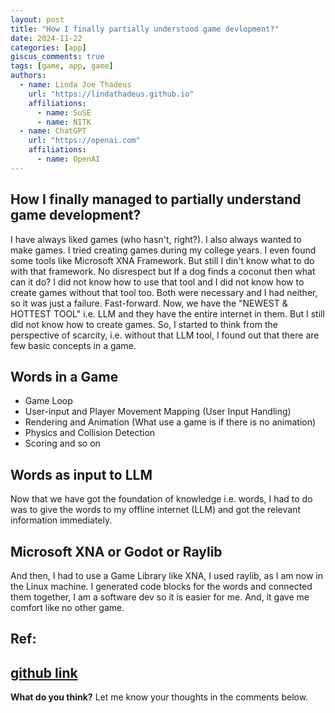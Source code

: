 ```yaml
---
layout: post
title: "How I finally partially understood game devlopment?"
date: 2024-11-22
categories: [app]
giscus_comments: true
tags: [game, app, game]
authors:
  - name: Linda Joe Thadeus
    url: "https://lindathadeus.github.io"
    affiliations:
      - name: SuSE
      - name: NITK
  - name: ChatGPT
    url: "https://openai.com"
    affiliations:
      - name: OpenAI
---
```


## How I finally managed to partially understand game development?

I have always liked games (who hasn't, right?). I also always wanted to make games. I tried creating games during my college years. I even found some tools like Microsoft XNA Framework. But still I din't know what to do with that framework. No disrespect but If a dog finds a coconut then what can it do? I did not know how to use that tool and I did not know how to create games without that tool too. Both were necessary and I had neither, so it was just a failure. Fast-forward. Now, we have the "NEWEST & HOTTEST TOOL" i.e. LLM and they have the entire internet in them. But I still did not know how to create games. So, I started to think from the perspective of scarcity, i.e. without that LLM tool, I found out that there are few basic concepts in a game.

## Words in a Game
- Game Loop
- User-input and Player Movement Mapping (User Input Handling)
- Rendering and Animation (What use a game is if there is no animation)
- Physics and Collision Detection
- Scoring and so on

## Words as input to LLM

Now that we have got the foundation of knowledge i.e. words, I had to do was to give the words to my offline internet (LLM) and got the relevant information immediately.

## Microsoft XNA or Godot or Raylib

And then, I had to use a Game Library like XNA, I used raylib, as I am now in the Linux machine. I generated code blocks for the words and connected them together, I am a software dev so it is easier for me. And, it gave me comfort like no other game.

## Ref:
[github link](https://github.com/lindathadeus/gameyatra/tree/master/2-i-saw)
---

**What do you think?** Let me know your thoughts in the comments below.
